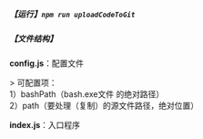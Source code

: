 ##### 【运行】`npm run uploadCodeToGit`

##### 【文件结构】

**config.js**：配置文件   

&gt; 可配置项：      
    1）bashPath（bash.exe文件 的绝对路径）   
    2）path（要处理（复制）的源文件路径，绝对位置）   
        
**index.js**：入口程序      


